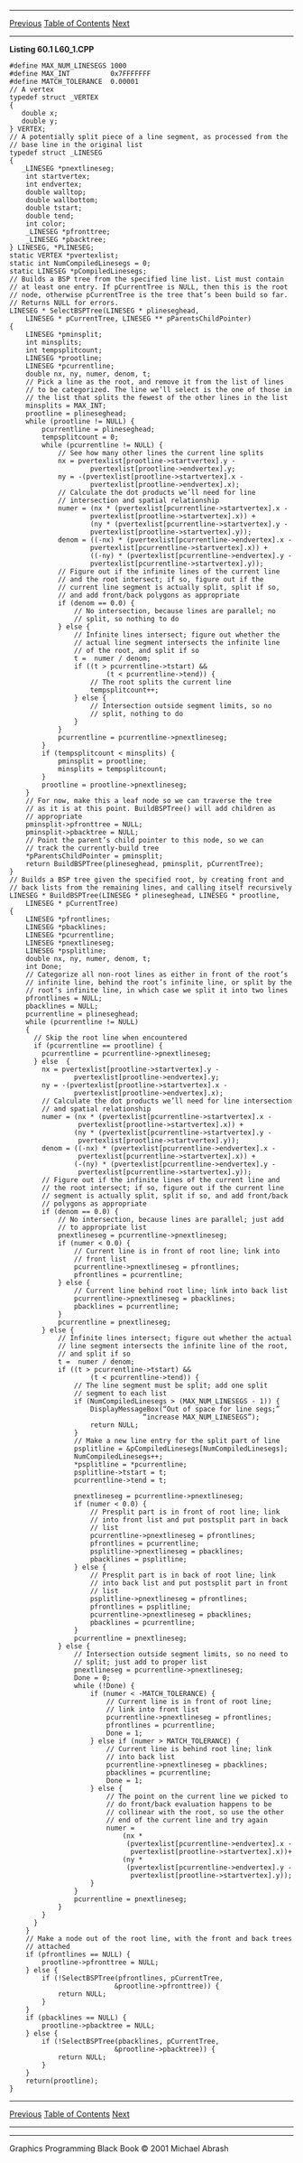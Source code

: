   ------------------------ --------------------------------- --------------------
  [Previous](60-02.html)   [Table of Contents](index.html)   [Next](60-04.html)
  ------------------------ --------------------------------- --------------------

**Listing 60.1 L60\_1.CPP**

    #define MAX_NUM_LINESEGS 1000
    #define MAX_INT          0x7FFFFFFF
    #define MATCH_TOLERANCE  0.00001
    // A vertex
    typedef struct _VERTEX
    {
       double x;
       double y;
    } VERTEX;
    // A potentially split piece of a line segment, as processed from the
    // base line in the original list
    typedef struct _LINESEG
    {
       _LINESEG *pnextlineseg;
        int startvertex;
        int endvertex;
        double walltop;
        double wallbottom;
        double tstart;
        double tend;
        int color;
        _LINESEG *pfronttree;
        _LINESEG *pbacktree;
    } LINESEG, *PLINESEG;
    static VERTEX *pvertexlist;
    static int NumCompiledLinesegs = 0;
    static LINESEG *pCompiledLinesegs;
    // Builds a BSP tree from the specified line list. List must contain
    // at least one entry. If pCurrentTree is NULL, then this is the root
    // node, otherwise pCurrentTree is the tree that’s been build so far.
    // Returns NULL for errors.
    LINESEG * SelectBSPTree(LINESEG * plineseghead,
        LINESEG * pCurrentTree, LINESEG ** pParentsChildPointer)
    {
        LINESEG *pminsplit;
        int minsplits;
        int tempsplitcount;
        LINESEG *prootline;
        LINESEG *pcurrentline;
        double nx, ny, numer, denom, t;
        // Pick a line as the root, and remove it from the list of lines
        // to be categorized. The line we’ll select is the one of those in
        // the list that splits the fewest of the other lines in the list
        minsplits = MAX_INT;
        prootline = plineseghead;
        while (prootline != NULL) {
            pcurrentline = plineseghead;
            tempsplitcount = 0;
            while (pcurrentline != NULL) {
                // See how many other lines the current line splits
                nx = pvertexlist[prootline->startvertex].y -
                        pvertexlist[prootline->endvertex].y;
                ny = -(pvertexlist[prootline->startvertex].x -
                        pvertexlist[prootline->endvertex].x);
                // Calculate the dot products we’ll need for line
                // intersection and spatial relationship
                numer = (nx * (pvertexlist[pcurrentline->startvertex].x -
                        pvertexlist[prootline->startvertex].x)) +
                        (ny * (pvertexlist[pcurrentline->startvertex].y -
                        pvertexlist[prootline->startvertex].y));
                denom = ((-nx) * (pvertexlist[pcurrentline->endvertex].x -
                        pvertexlist[pcurrentline->startvertex].x)) +
                        ((-ny) * (pvertexlist[pcurrentline->endvertex].y -
                        pvertexlist[pcurrentline->startvertex].y));
                // Figure out if the infinite lines of the current line
                // and the root intersect; if so, figure out if the
                // current line segment is actually split, split if so,
                // and add front/back polygons as appropriate
                if (denom == 0.0) {
                    // No intersection, because lines are parallel; no
                    // split, so nothing to do
                } else {
                    // Infinite lines intersect; figure out whether the
                    // actual line segment intersects the infinite line
                    // of the root, and split if so
                    t =  numer / denom;
                    if ((t > pcurrentline->tstart) &&
                            (t < pcurrentline->tend)) {
                        // The root splits the current line
                        tempsplitcount++;
                    } else {
                        // Intersection outside segment limits, so no
                        // split, nothing to do
                    }
                }
                pcurrentline = pcurrentline->pnextlineseg;
            }
            if (tempsplitcount < minsplits) {
                pminsplit = prootline;
                minsplits = tempsplitcount;
            }
            prootline = prootline->pnextlineseg;
        }
        // For now, make this a leaf node so we can traverse the tree
        // as it is at this point. BuildBSPTree() will add children as
        // appropriate
        pminsplit->pfronttree = NULL;
        pminsplit->pbacktree = NULL;
        // Point the parent’s child pointer to this node, so we can
        // track the currently-build tree
        *pParentsChildPointer = pminsplit;
        return BuildBSPTree(plineseghead, pminsplit, pCurrentTree);
    }
    // Builds a BSP tree given the specified root, by creating front and
    // back lists from the remaining lines, and calling itself recursively
    LINESEG * BuildBSPTree(LINESEG * plineseghead, LINESEG * prootline,
        LINESEG * pCurrentTree)
    {
        LINESEG *pfrontlines;
        LINESEG *pbacklines;
        LINESEG *pcurrentline;
        LINESEG *pnextlineseg;
        LINESEG *psplitline;
        double nx, ny, numer, denom, t;
        int Done;
        // Categorize all non-root lines as either in front of the root’s
        // infinite line, behind the root’s infinite line, or split by the
        // root’s infinite line, in which case we split it into two lines
        pfrontlines = NULL;
        pbacklines = NULL;
        pcurrentline = plineseghead;
        while (pcurrentline != NULL)
        {
          // Skip the root line when encountered
          if (pcurrentline == prootline) {
            pcurrentline = pcurrentline->pnextlineseg;
          } else  {
            nx = pvertexlist[prootline->startvertex].y -
                    pvertexlist[prootline->endvertex].y;
            ny = -(pvertexlist[prootline->startvertex].x -
                    pvertexlist[prootline->endvertex].x);
            // Calculate the dot products we’ll need for line intersection
            // and spatial relationship
            numer = (nx * (pvertexlist[pcurrentline->startvertex].x -
                     pvertexlist[prootline->startvertex].x)) +
                    (ny * (pvertexlist[pcurrentline->startvertex].y -
                     pvertexlist[prootline->startvertex].y));
            denom = ((-nx) * (pvertexlist[pcurrentline->endvertex].x -
                     pvertexlist[pcurrentline->startvertex].x)) +
                    (-(ny) * (pvertexlist[pcurrentline->endvertex].y -
                     pvertexlist[pcurrentline->startvertex].y));
            // Figure out if the infinite lines of the current line and
            // the root intersect; if so, figure out if the current line
            // segment is actually split, split if so, and add front/back
            // polygons as appropriate
            if (denom == 0.0) {
                // No intersection, because lines are parallel; just add
                // to appropriate list
                pnextlineseg = pcurrentline->pnextlineseg;
                if (numer < 0.0) {
                    // Current line is in front of root line; link into
                    // front list
                    pcurrentline->pnextlineseg = pfrontlines;
                    pfrontlines = pcurrentline;
                } else {
                    // Current line behind root line; link into back list
                    pcurrentline->pnextlineseg = pbacklines;
                    pbacklines = pcurrentline;
                }
                pcurrentline = pnextlineseg;
            } else {
                // Infinite lines intersect; figure out whether the actual
                // line segment intersects the infinite line of the root,
                // and split if so
                t =  numer / denom;
                if ((t > pcurrentline->tstart) &&
                        (t < pcurrentline->tend)) {
                    // The line segment must be split; add one split
                    // segment to each list
                    if (NumCompiledLinesegs > (MAX_NUM_LINESEGS - 1)) {
                        DisplayMessageBox(“Out of space for line segs;”
                                     “increase MAX_NUM_LINESEGS”);
                        return NULL;
                    }
                    // Make a new line entry for the split part of line
                    psplitline = &pCompiledLinesegs[NumCompiledLinesegs];
                    NumCompiledLinesegs++;
                    *psplitline = *pcurrentline;
                    psplitline->tstart = t;
                    pcurrentline->tend = t;

                    pnextlineseg = pcurrentline->pnextlineseg;
                    if (numer < 0.0) {
                        // Presplit part is in front of root line; link
                        // into front list and put postsplit part in back
                        // list
                        pcurrentline->pnextlineseg = pfrontlines;
                        pfrontlines = pcurrentline;
                        psplitline->pnextlineseg = pbacklines;
                        pbacklines = psplitline;
                    } else {
                        // Presplit part is in back of root line; link
                        // into back list and put postsplit part in front
                        // list
                        psplitline->pnextlineseg = pfrontlines;
                        pfrontlines = psplitline;
                        pcurrentline->pnextlineseg = pbacklines;
                        pbacklines = pcurrentline;
                    }
                    pcurrentline = pnextlineseg;
                } else {
                    // Intersection outside segment limits, so no need to
                    // split; just add to proper list
                    pnextlineseg = pcurrentline->pnextlineseg;
                    Done = 0;
                    while (!Done) {
                        if (numer < -MATCH_TOLERANCE) {
                            // Current line is in front of root line;
                            // link into front list
                            pcurrentline->pnextlineseg = pfrontlines;
                            pfrontlines = pcurrentline;
                            Done = 1;
                        } else if (numer > MATCH_TOLERANCE) {
                            // Current line is behind root line; link
                            // into back list
                            pcurrentline->pnextlineseg = pbacklines;
                            pbacklines = pcurrentline;
                            Done = 1;
                        } else {
                            // The point on the current line we picked to
                            // do front/back evaluation happens to be
                            // collinear with the root, so use the other
                            // end of the current line and try again
                            numer =
                                (nx *
                                 (pvertexlist[pcurrentline->endvertex].x -
                                  pvertexlist[prootline->startvertex].x))+
                                (ny *
                                 (pvertexlist[pcurrentline->endvertex].y -
                                  pvertexlist[prootline->startvertex].y));
                        }
                    }
                    pcurrentline = pnextlineseg;
                }
            }
          }
        }
        // Make a node out of the root line, with the front and back trees
        // attached
        if (pfrontlines == NULL) {
            prootline->pfronttree = NULL;
        } else {
            if (!SelectBSPTree(pfrontlines, pCurrentTree,
                              &prootline->pfronttree)) {
                return NULL;
            }
        }
        if (pbacklines == NULL) {
            prootline->pbacktree = NULL;
        } else {
            if (!SelectBSPTree(pbacklines, pCurrentTree,
                              &prootline->pbacktree)) {
                return NULL;
            }
        }
        return(prootline);
    }

  ------------------------ --------------------------------- --------------------
  [Previous](60-02.html)   [Table of Contents](index.html)   [Next](60-04.html)
  ------------------------ --------------------------------- --------------------

* * * * *

Graphics Programming Black Book © 2001 Michael Abrash
